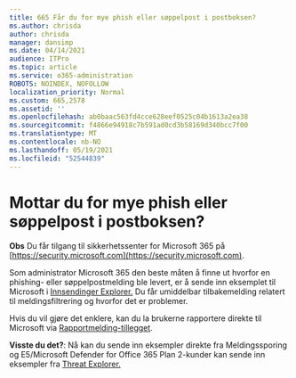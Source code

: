 ```yaml
---
title: 665 Får du for mye phish eller søppelpost i postboksen?
ms.author: chrisda
author: chrisda
manager: dansimp
ms.date: 04/14/2021
audience: ITPro
ms.topic: article
ms.service: o365-administration
ROBOTS: NOINDEX, NOFOLLOW
localization_priority: Normal
ms.custom: 665,2578
ms.assetid: ''
ms.openlocfilehash: ab0baac563fd4cce628eef0525c04b1613a2ea38
ms.sourcegitcommit: f4866e94918c7b591ad0cd3b58169d340bcc7f00
ms.translationtype: MT
ms.contentlocale: nb-NO
ms.lasthandoff: 05/19/2021
ms.locfileid: "52544839"
---
```

# <a name="are-you-receiving-too-much-phish-or-spam-in-your-mailbox"></a>Mottar du for mye phish eller søppelpost i postboksen?

**Obs** Du får tilgang til sikkerhetssenter for Microsoft 365 på [https://security.microsoft.com](https://security.microsoft.com).

Som administrator Microsoft 365 den beste måten å finne ut hvorfor en phishing- eller søppelpostmelding ble levert, er å sende inn eksemplet til Microsoft i [Innsendinger Explorer.](https://security.microsoft.com/reportsubmission) Du får umiddelbar tilbakemelding relatert til meldingsfiltrering og hvorfor det er problemer.

Hvis du vil gjøre det enklere, kan du la brukerne rapportere direkte til Microsoft via [Rapportmelding-tillegget](https://appsource.microsoft.com/product/office/WA104381180?src=office&tab=Overview).

**Visste du det?**: Nå kan [](https://security.microsoft.com/messagetrace) du sende inn eksempler direkte fra Meldingssporing og E5/Microsoft Defender for Office 365 Plan 2-kunder kan sende inn eksempler fra [Threat Explorer.](/microsoft-365/security/office-365-security/threat-explorer)
